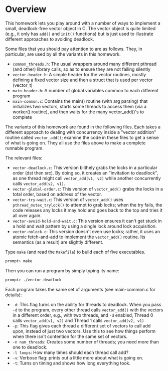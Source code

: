 
# Overview

This homework lets you play around with a number of ways to implement
a small, deadlock-free vector object in C. The vector object is quite
limited (e.g., it only has `add()` and `init()` functions) but is just
used to illustrate different approaches to avoiding deadlock.

Some files that you should pay attention to are as follows. They, in
particular, are used by all the variants in this homework.
- `common_threads.h`: The usual wrappers around many different pthread (and other) library calls, so as to ensure they are not failing silently
- `vector-header.h`: A simple header for the vector routines, mostly defining a fixed vector size and then a struct that is used per vector (vector_t)
- `main-header.h`: A number of global variables common to each different program
- `main-common.c`: Contains the main() routine (with arg parsing) that initializes two vectors, starts some threads to access them (via a worker() routine), and then waits for the many vector_add()'s to complete

The variants of this homework are found in the following files. Each takes a
different approach to dealing with concurrency inside a "vector addition"
routine called `vector_add()`; examine the code in these files to get a sense of
what is going on. They all use the files above to make a complete runnable
program. 

The relevant files:
- `vector-deadlock.c`: This version blithely grabs the locks in a particular order (dst then src). By doing so, it creates an "invitation to deadlock", as one thread might call `vector_add(v1, v2)` while another concurrently calls `vector_add(v2, v1)`.
- `vector-global-order.c`: This version of `vector_add()` grabs the locks in a total order, based on address of the vector. 
- `vector-try-wait.c`: This version of `vector_add()` uses `pthread_mutex_trylock()` to attempt to grab locks; when the try fails, the code releases any locks it may hold and goes back to the top and tries it all over again.
- `vector-avoid-hold-and-wait.c`: This version ensures it can't get stuck in a hold and wait pattern by using a single lock around lock acquisition.
- `vector-nolock.c`: This version doesn't even use locks; rather, it uses an atomic fetch-and-add to implement the `vector_add()` routine. Its semantics (as a result) are slightly different.

Type `make` (and read the `Makefile`) to build each of five executables. 

```sh
prompt> make
```

Then you can run a program by simply typing its name:

```sh
prompt> ./vector-deadlock
```

Each program takes the same set of arguments (see main-common.c for details):
- `-d`: This flag turns on the ability for threads to deadlock. When you pass `-d` to the program, every other thread calls `vector_add()` with the vectors in a different order, e.g., with two threads, and `-d` enabled, Thread 0 calls `vector_add(v1, v2)` and Thread 1 calls `vector_add(v2, v1)`
- `-p`: This flag gives each thread a different set of vectors to call add upon, instead of just two vectors. Use this to see how things perform when there isn't contention for the same set of vectors.
- `-n num_threads`: Creates some number of threads; you need more than one to deadlock.
- `-l loops`: How many times should each thread call add?
- `-v`: Verbose flag: prints out a little more about what is going on.
- `-t`: Turns on timing and shows how long everything took.



